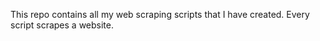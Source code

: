 This repo contains all my web scraping scripts that I have created. Every script scrapes a website.
